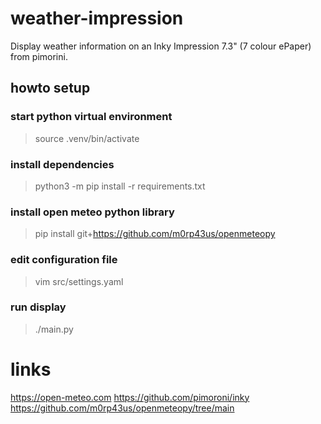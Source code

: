 # weather-impression

Display weather information on an Inky Impression 7.3" (7 colour ePaper) from pimorini.


## howto setup

### start python virtual environment

> source .venv/bin/activate

### install dependencies

> python3 -m pip install -r requirements.txt

### install open meteo python library

> pip install git+https://github.com/m0rp43us/openmeteopy

### edit configuration file

> vim src/settings.yaml

### run display

> ./main.py


# links

https://open-meteo.com
https://github.com/pimoroni/inky
https://github.com/m0rp43us/openmeteopy/tree/main
